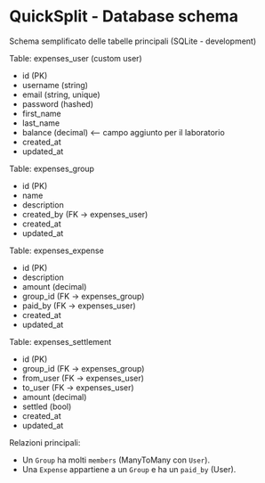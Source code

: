 # QuickSplit - Database schema

Schema semplificato delle tabelle principali (SQLite - development)

Table: expenses_user (custom user)
- id (PK)
- username (string)
- email (string, unique)
- password (hashed)
- first_name
- last_name
- balance (decimal)  <-- campo aggiunto per il laboratorio
- created_at
- updated_at

Table: expenses_group
- id (PK)
- name
- description
- created_by (FK -> expenses_user)
- created_at
- updated_at

Table: expenses_expense
- id (PK)
- description
- amount (decimal)
- group_id (FK -> expenses_group)
- paid_by (FK -> expenses_user)
- created_at
- updated_at

Table: expenses_settlement
- id (PK)
- group_id (FK -> expenses_group)
- from_user (FK -> expenses_user)
- to_user (FK -> expenses_user)
- amount (decimal)
- settled (bool)
- created_at
- updated_at

Relazioni principali:
- Un `Group` ha molti `members` (ManyToMany con `User`).
- Una `Expense` appartiene a un `Group` e ha un `paid_by` (User).
